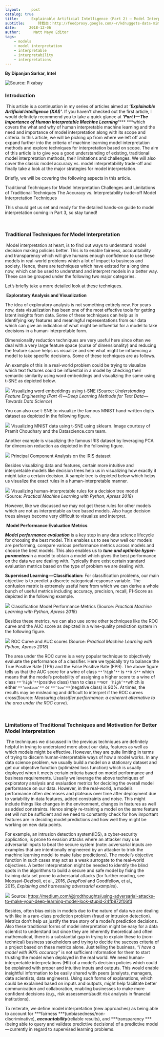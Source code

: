 ```yaml
---
layout:     post
catalog: true
title:      Explainable Artificial Intelligence (Part 2) – Model Interpretation Strategies
subtitle:      转载自：http://feedproxy.google.com/~r/kdnuggets-data-mining-analytics/~3/jr-0fbogRUg/explainable-ai-model-interpretation-strategies.html
date:      2018-12-06
author:      Matt Mayo Editor
tags:
    - models
    - model interpretation
    - interpretable
    - interpretability
    - interpretations
---
```


**By Dipanjan Sarkar, Intel**

![Source: Pixabay](https://cdn-images-1.medium.com/max/2000/1*kQNRe0h_v5iuG6BczAW2FA.jpeg)


### Introduction

 This article is a continuation in my series of articles aimed at ***‘Explainable Artificial Intelligence (XAI)’***. If you haven’t checked out the first article, I would definitely recommend you to take a quick glance at ***‘Part I — The Importance of Human Interpretable Machine Learning’****** ***which covers the what and why of human interpretable machine learning and the need and importance of model interpretation along with its scope and criteria. In this article, we will be picking up from where we left off and expand further into the criteria of machine learning model interpretation methods and explore techniques for interpretation based on scope. The aim of this article is to give you a good understanding of existing, traditional model interpretation methods, their limitations and challenges. We will also cover the classic model accuracy vs. model interpretability trade-off and finally take a look at the major strategies for model interpretation.

Briefly, we will be covering the following aspects in this article.

Traditional Techniques for Model Interpretation
Challenges and Limitations of Traditional Techniques
The Accuracy vs. Interpretability trade-off
Model Interpretation Techniques

This should get us set and ready for the detailed hands-on guide to model interpretation coming in Part 3, so stay tuned!

 

### Traditional Techniques for Model Interpretation

 Model interpretation at heart, is to find out ways to understand model decision making policies better. This is to enable fairness, accountability and transparency which will give humans enough confidence to use these models in real-world problems which a lot of impact to business and society. Hence, there are techniques which have existed for a long time now, which can be used to understand and interpret models in a better way. These can be grouped under the following two major categories.

Let’s briefly take a more detailed look at these techniques.

 **Exploratory Analysis and Visualization**

The idea of exploratory analysis is not something entirely new. For years now, data visualization has been one of the most effective tools for getting latent insights from data. Some of these techniques can help us in identifying key features and meaningful representations from our data which can give an indication of what might be influential for a model to take decisions in a human-interpretable form.

Dimensionality reduction techniques are very useful here since often we deal with a very large feature space (curse of dimensionality) and reducing the feature space helps us visualize and see what might be influencing a model to take specific decisions. Some of these techniques are as follows.

An example of this in a real-world problem could be trying to visualize which text features could be influential in a model by checking their semantic similarity using word embeddings and visualizing the same using t-SNE as depicted below.

![](https://cdn-images-1.medium.com/max/800/0*ExvdWkQNIIp1-OMg)
Visualizing word embeddings using t-SNE (Source: *Understanding Feature Engineering (Part 4) — Deep Learning Methods for Text Data — Towards Data Science*)

You can also use t-SNE to visualize the famous MNIST hand-written digits dataset as depicted in the following figure.

![](https://cdn-images-1.medium.com/max/800/0*xunwGWaxSHVxL8l3.png)
Visualizing MNIST data using t-SNE using sklearn. Image courtesy of Pramit Choudhary and the Datascience.com team.

Another example is visualizing the famous IRIS dataset by leveraging PCA for dimension reduction as depicted in the following figure.

![](https://cdn-images-1.medium.com/max/800/0*GSlH8gwSADaE_M4C)
Principal Component Analysis on the IRIS dataset

Besides visualizing data and features, certain more intuitive and interpretable models like decision trees help us in visualizing how exactly it might take a certain decision. A sample tree is depicted below which helps us visualize the exact rules in a human-interpretable manner.

![](https://cdn-images-1.medium.com/max/800/0*zT39Hb7MzF5rMt7b)
Visualizing human-interpretable rules for a decision tree model (Source: *Practical Machine Learning with Python, Apress 2018*)

However, like we discussed we may not get these rules for other models which are not as interpretable as tree based models. Also huge decision trees always become very difficult to visualize and interpret.

 **Model Performance Evaluation Metrics**

***Model performance evaluation*** is a key step in any data science lifecycle for choosing the best model. This enables us to see how well our models are performing, compare various performance metrics across models and choose the best models. This also enables us to ***tune and optimize hyper-parameters***in a model to obtain a model which gives the best performance on the data we are dealing with. Typically there exist certain standard evaluation metrics based on the type of problem we are dealing with.

**Supervised Learning — Classification:** For classification problems, our main objective is to predict a discrete categorical response variable. The confusion matrix is extremely useful here from which we can derive a whole bunch of useful metrics including accuracy, precision, recall, F1-Score as depicted in the following example.

![](https://cdn-images-1.medium.com/max/800/0*hc2FWjbfc23bww4g)
Classification Model Performance Metrics (Source: *Practical Machine Learning with Python, Apress 2018*)

Besides these metrics, we can also use some other techniques like the ROC curve and the AUC score as depicted in a wine-quality prediction system in the following figure.

![](https://cdn-images-1.medium.com/max/800/0*6qpp2vKSV-PhJhLn)
ROC Curve and AUC scores (Source: *Practical Machine Learning with Python, Apress 2018*)

The area under the ROC curve is a very popular technique to objectively evaluate the performance of a classifier. Here we typically try to balance the True Positive Rate (TPR) and the False Positive Rate (FPR). The above figure tells us that the AUC score for a wine of class `**‘high’**` is `**0.9**` which means that the model’s probability of assigning a higher score to a wine of class `**‘high’**`(positive class) than to class `**NOT ‘high’**`which is either `**‘medium’**` or `**‘low’**`(negative class) is 90%. At times, the results may be misleading and difficult to interpret if the ROC curves cross(Source: *Measuring classifier performance: a coherent alternative to the area under the ROC curve*).

 

### Limitations of Traditional Techniques and Motivation for Better Model Interpretation

 The techniques we discussed in the previous techniques are definitely helpful in trying to understand more about our data, features as well as which models might be effective. However, they are quite limiting in terms of trying to discern human-interpretable ways of how a model works. In any data science problem, we usually build a model on a stationary dataset and get our objective function (optimized loss function) which is usually deployed when it meets certain criteria based on model performance and business requirements. Usually we leverage the above techniques of exploratory analysis and evaluation metrics for deciding the overall model performance on our data. However, in the real-world, a model’s performance often decreases and plateaus over time after deployment due to variability in data features, added constraints and noise. This might include things like changes in the environment, changes in features as well as added constraints. Hence simply re-training a model on the same feature set will not be sufficient and we need to constantly check for how important features are in deciding model predictions and how well they might be working on new data points.

For example, an intrusion detection system(IDS), a cyber-security application, is prone to evasion attacks where an attacker may use adversarial inputs to beat the secure system (note: adversarial inputs are examples that are intentionally engineered by an attacker to trick the machine learning model to make false predictions). The model’s objective function in such cases may act as a weak surrogate to the real-world objectives. A better interpretation might be needed to identify the blind spots in the algorithms to build a secure and safe model by fixing the training data set prone to adversarial attacks (for further reading, see Moosavi-Dezfooli, et al., 2016, *DeepFool* and Goodfellow, et al., 2015, *Explaining and harnessing adversarial examples*).

![](https://cdn-images-1.medium.com/max/800/0*bBgoQrlDwEC-oV4l.png)
Source: https://medium.com/@jrodthoughts/using-adversarial-attacks-to-make-your-deep-learning-model-look-stupid-24fb872f06fd

Besides, often bias exists in models due to the nature of data we are dealing with like in a rare-class prediction problem (fraud or intrusion detection). Metrics don’t help us justify the true story of a model’s prediction decisions. Also these traditional forms of model interpretation might be easy for a data scientist to understand but since they are inherently theoretical and often mathematical, there is a substantial gap in trying to explain these to (non-technical) business stakeholders and trying to decide the success criteria of a project based on these metrics alone. Just telling the business, *“I have a model with 90% accuracy”* is not sufficient information for them to start trusting the model when deployed in the real world. We need human-interpretable interpretations (HII) of a model’s decision policies which could be explained with proper and intuitive inputs and outputs. This would enable insightful information to be easily shared with peers (analysts, managers, data scientists, data engineers). Using such forms of explanations, which could be explained based on inputs and outputs, might help facilitate better communication and collaboration, enabling businesses to make more confident decisions (e.g., risk assessment/audit risk analysis in financial institutions).

To reiterate, we define model interpretation (new approaches) as being able to account for ***fairness ***(unbiasedness/non-discriminative), ***accountability***(reliable results), and ***transparency ***(being able to query and validate predictive decisions) of a predictive model — currently in regard to supervised learning problems.
